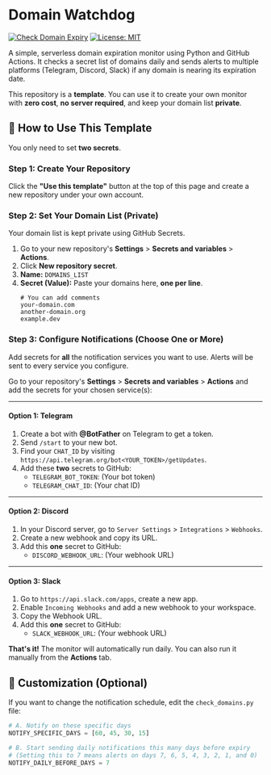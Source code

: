 # Domain Watchdog 
[![Check Domain Expiry](https://github.com/TansiqLabs/domain-watchdog/actions/workflows/check.yml/badge.svg)](https://github.com/TansiqLabs/domain-watchdog/actions/workflows/check.yml)
[![License: MIT](https://img.shields.io/badge/License-MIT-blue.svg)](https://opensource.org/licenses/MIT)

A simple, serverless domain expiration monitor using Python and GitHub Actions. It checks a secret list of domains daily and sends alerts to multiple platforms (Telegram, Discord, Slack) if any domain is nearing its expiration date.

This repository is a **template**. You can use it to create your own monitor with **zero cost**, **no server required**, and keep your domain list **private**.

## 🚀 How to Use This Template

You only need to set **two secrets**.

### Step 1: Create Your Repository
Click the **"Use this template"** button at the top of this page and create a new repository under your own account.

### Step 2: Set Your Domain List (Private)
Your domain list is kept private using GitHub Secrets.

1.  Go to your new repository's **Settings** > **Secrets and variables** > **Actions**.
2.  Click **New repository secret**.
3.  **Name:** `DOMAINS_LIST`
4.  **Secret (Value):** Paste your domains here, **one per line**.
    ```
    # You can add comments
    your-domain.com
    another-domain.org
    example.dev
    ```

### Step 3: Configure Notifications (Choose One or More)
Add secrets for **all** the notification services you want to use. Alerts will be sent to every service you configure.

Go to your repository's **Settings** > **Secrets and variables** > **Actions** and add the secrets for your chosen service(s):

---
#### Option 1: Telegram
1.  Create a bot with **@BotFather** on Telegram to get a token.
2.  Send `/start` to your new bot.
3.  Find your `CHAT_ID` by visiting `https://api.telegram.org/bot<YOUR_TOKEN>/getUpdates`.
4.  Add these **two** secrets to GitHub:
    * `TELEGRAM_BOT_TOKEN`: (Your bot token)
    * `TELEGRAM_CHAT_ID`: (Your chat ID)

---
#### Option 2: Discord
1.  In your Discord server, go to `Server Settings` > `Integrations` > `Webhooks`.
2.  Create a new webhook and copy its URL.
3.  Add this **one** secret to GitHub:
    * `DISCORD_WEBHOOK_URL`: (Your webhook URL)

---
#### Option 3: Slack
1.  Go to `https://api.slack.com/apps`, create a new app.
2.  Enable `Incoming Webhooks` and add a new webhook to your workspace.
3.  Copy the Webhook URL.
4.  Add this **one** secret to GitHub:
    * `SLACK_WEBHOOK_URL`: (Your webhook URL)

**That's it!** The monitor will automatically run daily. You can also run it manually from the **Actions** tab.

## 🔧 Customization (Optional)

If you want to change the notification schedule, edit the `check_domains.py` file:

```python
# A. Notify on these specific days
NOTIFY_SPECIFIC_DAYS = [60, 45, 30, 15]

# B. Start sending daily notifications this many days before expiry
# (Setting this to 7 means alerts on days 7, 6, 5, 4, 3, 2, 1, and 0)
NOTIFY_DAILY_BEFORE_DAYS = 7